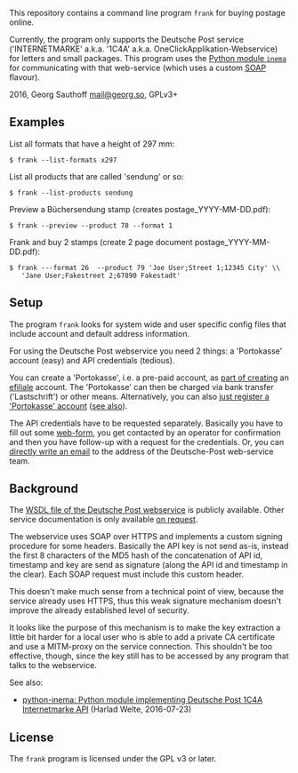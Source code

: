 This repository contains a command line program `frank` for buying
postage online.

Currently, the program only supports the Deutsche Post service
('INTERNETMARKE' a.k.a. '1C4A' a.k.a.
OneClickApplikation-Webservice) for letters and small packages.
This program uses the [Python module `inema`][1] for
communicating with that web-service (which uses a custom
[SOAP][2] flavour).

2016, Georg Sauthoff <mail@georg.so>, GPLv3+

## Examples

List all formats that have a height of 297 mm:

    $ frank --list-formats x297

List all products that are called 'sendung' or so:

    $ frank --list-products sendung

Preview a Büchersendung stamp (creates postage_YYYY-MM-DD.pdf):

    $ frank --preview --product 78 --format 1

Frank and buy 2 stamps (create 2 page document postage_YYYY-MM-DD.pdf):

    $ frank ---format 26  --product 79 'Joe User;Street 1;12345 City' \\
       'Jane User;Fakestreet 2;67890 Fakestadt'

## Setup

The program `frank` looks for system wide and user specific
config files that include account and default address
information.

For using the Deutsche Post webservice you need 2 things: a
'Portokasse' account (easy) and API credentials (tedious).

You can create a 'Portokasse', i.e. a pre-paid account, as  [part
of creating][4] an [efiliale][3] account. The 'Portokasse' can then
be charged via bank transfer ('Lastschrift') or other means.
Alternatively, you can also [just register a 'Portokasse' account][6] ([see also][5]).

The API credentials have to be requested separately. Basically
you have to fill out some [web-form][5], you get contacted by an
operator for confirmation and then you have follow-up with a
request for the credentials. Or, you can [directly write an
email][1] to the address of the Deutsche-Post web-service team.


## Background

The [WSDL file of the Deutsche Post webservice][7] is publicly
available. Other service documentation is only available [on
request][5].

The webservice uses SOAP over HTTPS and implements a custom
signing procedure for some headers. Basically the API key is not
send as-is, instead the first 8 characters of the MD5 hash of the
concatenation of API id, timestamp and key are send as signature
(along the API id and timestamp in the clear). Each SOAP request
must include this custom header.

This doesn't make much sense from a technical point of view,
because the service already uses HTTPS, thus this weak signature
mechanism doesn't improve the already established level of
security.

It looks like the purpose of this mechanism is to make the key
extraction a little bit harder for a local user who is able to
add a private CA certificate and use a MITM-proxy on the service
connection. This shouldn't be too effective, though, since the
key still has to be accessed by any program that talks to
the webservice.

See also:

- [python-inema: Python module implementing Deutsche Post 1C4A Internetmarke API][8] (Harlad Welte, 2016-07-23)

## License

The `frank` program is licensed under the GPL v3 or later.


[1]: https://pypi.python.org/pypi/inema
[2]: http://harmful.cat-v.org/software/xml/soap/simple
[3]: https://www.efiliale.de/
[4]: https://www.efiliale.de/efiliale/infocenter/payShipInfo.jsp?tid=sv09_02#paymentinfos
[5]: https://www.deutschepost.de/de/i/internetmarke-porto-drucken/partner-werden.html
[6]: https://portokasse.deutschepost.de/portokasse/#/register/
[7]: https://internetmarke.deutschepost.de/OneClickForAppV3/OneClickForAppServiceV3?wsdl
[8]: http://laforge.gnumonks.org/blog/20160724-python_inema/
